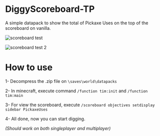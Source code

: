 
# DiggyScoreboard-TP
A simple datapack to show the total of Pickaxe Uses on the top of the scoreboard on vanilla.

![scoreboard test](https://github.com/user-attachments/assets/b2abcc3a-b9a8-4c4c-9275-459f7394ff6e)

![scoreboard test 2](https://github.com/user-attachments/assets/e64214ed-43aa-48a1-8912-79d38d93bf7e)

# How to use

1- Decompress the .zip file on ``\saves\world\datapacks``

2- In minecraft, execute command ``/function tim:init`` and ``/function tim:main``

3- For view the scoreboard, execute ``/scoreboard objectives setdisplay sidebar PickaxeUses``

4- All done, now you can start digging.

*(Should work on both singleplayer and multiplayer)*
